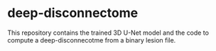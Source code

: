 # deep-disconnectome
This repository contains the trained 3D U-Net model and the code to compute a deep-disconnecotme from a binary lesion file.
